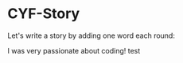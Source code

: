 # CYF-Story

Let's write a story by adding one word each round:

I was very passionate about coding!
test
